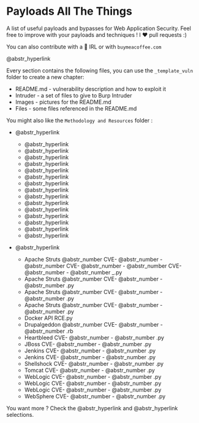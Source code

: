 # Payloads All The Things

A list of useful payloads and bypasses for Web Application Security. Feel free to improve with your payloads and techniques ! I :heart: pull requests :)

You can also contribute with a :beers: IRL or with `buymeacoffee.com`

@abstr_hyperlink 

Every section contains the following files, you can use the `_template_vuln` folder to create a new chapter:

  * README.md - vulnerability description and how to exploit it
  * Intruder - a set of files to give to Burp Intruder
  * Images - pictures for the README.md
  * Files - some files referenced in the README.md



You might also like the `Methodology and Resources` folder :

  * @abstr_hyperlink 

    * @abstr_hyperlink 
    * @abstr_hyperlink 
    * @abstr_hyperlink 
    * @abstr_hyperlink 
    * @abstr_hyperlink 
    * @abstr_hyperlink 
    * @abstr_hyperlink 
    * @abstr_hyperlink 
    * @abstr_hyperlink 
    * @abstr_hyperlink 
    * @abstr_hyperlink 
    * @abstr_hyperlink 
    * @abstr_hyperlink 
    * @abstr_hyperlink 
    * @abstr_hyperlink 
  * @abstr_hyperlink 

    * Apache Struts @abstr_number CVE- @abstr_number - @abstr_number CVE- @abstr_number - @abstr_number CVE- @abstr_number - @abstr_number _.py
    * Apache Struts @abstr_number CVE- @abstr_number - @abstr_number .py
    * Apache Struts @abstr_number CVE- @abstr_number - @abstr_number .py
    * Apache Struts @abstr_number CVE- @abstr_number - @abstr_number .py
    * Docker API RCE.py
    * Drupalgeddon @abstr_number CVE- @abstr_number - @abstr_number .rb
    * Heartbleed CVE- @abstr_number - @abstr_number .py
    * JBoss CVE- @abstr_number - @abstr_number .py
    * Jenkins CVE- @abstr_number - @abstr_number .py
    * Jenkins CVE- @abstr_number - @abstr_number .py
    * Shellshock CVE- @abstr_number - @abstr_number .py
    * Tomcat CVE- @abstr_number - @abstr_number .py
    * WebLogic CVE- @abstr_number - @abstr_number .py
    * WebLogic CVE- @abstr_number - @abstr_number .py
    * WebLogic CVE- @abstr_number - @abstr_number .py
    * WebSphere CVE- @abstr_number - @abstr_number .py



You want more ? Check the @abstr_hyperlink and @abstr_hyperlink selections.
